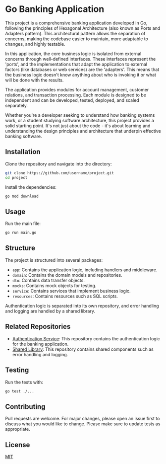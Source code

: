 # Go Banking Application

This project is a comprehensive banking application developed in Go, following the principles of Hexagonal Architecture (also known as Ports and Adapters pattern). This architectural pattern allows the separation of concerns, making the codebase easier to maintain, more adaptable to changes, and highly testable.

In this application, the core business logic is isolated from external concerns through well-defined interfaces. These interfaces represent the 'ports', and the implementations that adapt the application to external factors (like databases or web services) are the 'adapters'. This means that the business logic doesn't know anything about who is invoking it or what will be done with the results.

The application provides modules for account management, customer relations, and transaction processing. Each module is designed to be independent and can be developed, tested, deployed, and scaled separately.

Whether you're a developer seeking to understand how banking systems work, or a student studying software architecture, this project provides a solid starting point. It's not just about the code - it's about learning and understanding the design principles and architecture that underpin effective banking software.

## Installation

Clone the repository and navigate into the directory:

```bash
git clone https://github.com/username/project.git
cd project
```

Install the dependencies:

```bash
go mod download
```

## Usage

Run the main file:

```bash
go run main.go
```

## Structure

The project is structured into several packages:

- `app`: Contains the application logic, including handlers and middleware.
- `domain`: Contains the domain models and repositories.
- `dto`: Contains data transfer objects.
- `mocks`: Contains mock objects for testing.
- `service`: Contains services that implement business logic.
- `resources`: Contains resources such as SQL scripts.

Authentication logic is separated into its own repository, and error handling and logging are handled by a shared library.

## Related Repositories

- [Authentication Service](https://github.com/Nishith-Savla/golang-banking-auth): This repository contains the authentication logic for the banking application.
- [Shared Library](https://github.com/Nishith-Savla/golang-banking-lib): This repository contains shared components such as error handling and logging.

## Testing

Run the tests with:

```bash
go test ./...
```

## Contributing

Pull requests are welcome. For major changes, please open an issue first to discuss what you would like to change.
Please make sure to update tests as appropriate.

## License

[MIT](https://choosealicense.com/licenses/mit/)
